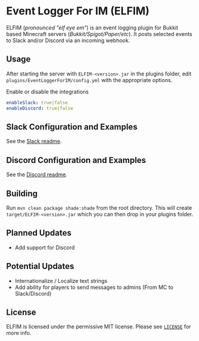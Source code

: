 # Event Logger For IM (ELFIM)

ELFIM (_pronounced "elf eye em"_) is an event logging plugin for Bukkit based Minecraft servers (_Bukkit/Spigot/Paper/etc_). 
It posts selected events to Slack and/or Discord via an incoming webhook.

## Usage
After starting the server with `ELFIM-<version>.jar` in the plugins folder, edit `plugins/EventLoggerForIM/config.yml` with the appropriate options.

Enable or disable the integrations
```yaml
enableSlack: true|false
enableDiscord: true|false
```

## Slack Configuration and Examples
See the [Slack readme](./resources/Slack.md).

## Discord Configuration and Examples
See the [Discord readme](./resources/Discord.md).

## Building
Run `mvn clean package shade:shade` from the root directory.  This will create `target/ELFIM-<version>.jar` which you can then drop in your plugins folder.

## Planned Updates
- Add support for Discord

## Potential Updates
- Internationalize / Localize text strings
- Add ability for players to send messages to admins (From MC to Slack/Discord)

## License
ELFIM is licensed under the permissive MIT license. Please see [`LICENSE`](https://github.com/HideTheMonkey/EventLogForIM/blob/main/LICENSE) for more info.
